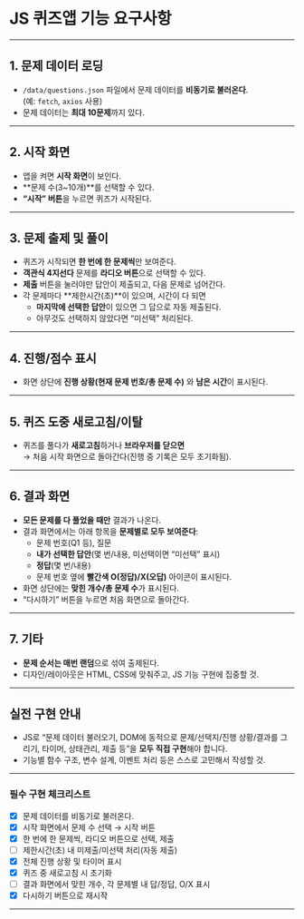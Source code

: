 # JS 퀴즈앱 기능 요구사항

---

## 1. 문제 데이터 로딩

- `/data/questions.json` 파일에서 문제 데이터를 **비동기로 불러온다**.  
  (예: `fetch`, `axios` 사용)
- 문제 데이터는 **최대 10문제**까지 있다.

---

## 2. 시작 화면

- 앱을 켜면 **시작 화면**이 보인다.
- **문제 수(3~10개)**를 선택할 수 있다.
- **“시작” 버튼**을 누르면 퀴즈가 시작된다.

---

## 3. 문제 출제 및 풀이

- 퀴즈가 시작되면 **한 번에 한 문제씩**만 보여준다.
- **객관식 4지선다** 문제를 **라디오 버튼**으로 선택할 수 있다.
- **제출** 버튼을 눌러야만 답안이 제출되고, 다음 문제로 넘어간다.
- 각 문제마다 **제한시간(초)**이 있으며, 시간이 다 되면
  - **마지막에 선택한 답안**이 있으면 그 답으로 자동 제출된다.
  - 아무것도 선택하지 않았다면 “미선택” 처리된다.

---

## 4. 진행/점수 표시

- 화면 상단에 **진행 상황(현재 문제 번호/총 문제 수)** 와 **남은 시간**이 표시된다.

---

## 5. 퀴즈 도중 새로고침/이탈

- 퀴즈를 풀다가 **새로고침**하거나 **브라우저를 닫으면**  
  → 처음 시작 화면으로 돌아간다(진행 중 기록은 모두 초기화됨).

---

## 6. 결과 화면

- **모든 문제를 다 풀었을 때만** 결과가 나온다.
- 결과 화면에서는 아래 항목을 **문제별로 모두 보여준다**:
  - 문제 번호(Q1 등), 질문
  - **내가 선택한 답안**(몇 번/내용, 미선택이면 “미선택” 표시)
  - **정답**(몇 번/내용)
  - 문제 번호 옆에 **빨간색 O(정답)/X(오답)** 아이콘이 표시된다.
- 화면 상단에는 **맞힌 개수/총 문제 수**가 표시된다.
- “다시하기” 버튼을 누르면 처음 화면으로 돌아간다.

---

## 7. 기타

- **문제 순서는 매번 랜덤**으로 섞여 출제된다.
- 디자인/레이아웃은 HTML, CSS에 맞춰주고, JS 기능 구현에 집중할 것.

---

## 실전 구현 안내

- JS로 “문제 데이터 불러오기, DOM에 동적으로 문제/선택지/진행 상황/결과를 그리기, 타이머, 상태관리, 제출 등”을 **모두 직접 구현**해야 합니다.
- 기능별 함수 구조, 변수 설계, 이벤트 처리 등은 스스로 고민해서 작성할 것.

---

### 필수 구현 체크리스트

- [x] 문제 데이터를 비동기로 불러온다.
- [x] 시작 화면에서 문제 수 선택 → 시작 버튼
- [x] 한 번에 한 문제씩, 라디오 버튼으로 선택, 제출
- [ ] 제한시간(초) 내 미제출/미선택 처리(자동 제출)
- [x] 전체 진행 상황 및 타이머 표시
- [x] 퀴즈 중 새로고침 시 초기화
- [ ] 결과 화면에서 맞힌 개수, 각 문제별 내 답/정답, O/X 표시
- [x] 다시하기 버튼으로 재시작

---
